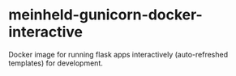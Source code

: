 # meinheld-gunicorn-docker-interactive
Docker image for running flask apps interactively (auto-refreshed templates) for development. 
